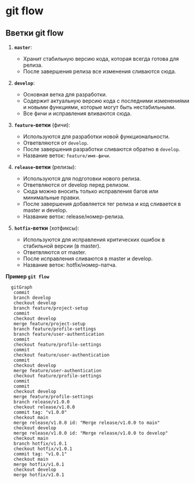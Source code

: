 # git flow

## Вветки git flow
1. **`master`**:
   - Хранит стабильную версию кода, которая всегда готова для релиза.
   - После завершения релиза все изменения сливаются сюда.

2. **`develop`**:
   - Основная ветка для разработки.
   - Содержит актуальную версию кода с последними изменениями и новыми функциями, которые могут быть нестабильными.
   - Все фичи и исправления вливаются сюда.

3. **`feature`-ветки** (фичи):
   - Используются для разработки новой функциональности.
   - Ответвляются от `develop`.
   - После завершения разработки сливаются обратно в `develop`.
   - Название веток: `feature/имя-фичи`.

4. **`release`-ветки** (релизы):
   - Используются для подготовки нового релиза.
   - Ответвляются от develop перед релизом.
   - Сюда можно вносить только исправления багов или минимальные правки.
   - После завершения добавляется тег релиза и код сливается в master и develop.
   - Название веток: release/номер-релиза.

5. **`hotfix`-ветки** (хотфиксы):
   - Используются для исправления критических ошибок в стабильной версии (в master).
   - Ответвляются от master.
   - После исправления сливаются в master и develop.
   - Название веток: hotfix/номер-патча.

**Пример `git flow`**
```mermaid
  gitGraph
   commit
   branch develop
   checkout develop
   branch feature/project-setup
   commit
   checkout develop
   merge feature/project-setup
   branch feature/profile-settings
   branch feature/user-authentication
   commit
   checkout feature/profile-settings
   commit
   checkout feature/user-authentication
   commit
   checkout develop
   merge feature/user-authentication
   checkout feature/profile-settings
   commit
   commit
   checkout develop
   merge feature/profile-settings
   branch release/v1.0.0
   checkout release/v1.0.0
   commit tag: "v1.0.0"
   checkout main
   merge release/v1.0.0 id: "Merge release/v1.0.0 to main"
   checkout develop
   merge release/v1.0.0 id: "Merge release/v1.0.0 to develop"
   checkout main
   branch hotfix/v1.0.1
   checkout hotfix/v1.0.1
   commit tag: "v1.0.1"
   checkout main
   merge hotfix/v1.0.1
   checkout develop
   merge hotfix/v1.0.1
```

